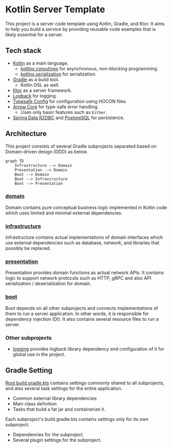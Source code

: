 # Kotlin Server Template
This project is a server code template using Kotlin, Gradle, and Ktor.
It aims to help you build a service by providing reusable code examples that is likely essential for a server.

## Tech stack
* [Kotlin](https://kotlinlang.org) as a main language.
  * [kotlinx.coroutines](https://github.com/Kotlin/kotlinx.coroutines) for asynchronous, non-blocking programming.
  * [kotlinx.serialization](https://github.com/Kotlin/kotlinx.serialization) for serialization.
* [Gradle](https://gradle.org) as a build tool.
  * Kotlin DSL as well.
* [Ktor](https://ktor.io) as a server framework.
* [Logback](https://logback.qos.ch) for logging.
* [Typesafe Config](https://github.com/lightbend/config) for configuration using HOCON files.
* [Arrow Core](https://arrow-kt.io/docs/core/) for type-safe error handling.
  * Uses only basic features such as `Either`.
* [Spring Data R2DBC](https://spring.io/projects/spring-data-r2dbc) and [PostgreSQL](http://postgresql.org) for persistence.

## Architecture
This project consists of several Gradle subprojects separated based on Domain-driven design (DDD) as below.
```mermaid
graph TD
    Infrastructure --> Domain
    Presentation --> Domain
    Boot --> Domain
    Boot --> Infrastructure
    Boot --> Presentation
```
### [domain](subproject/domain)
Domain contains pure conceptual business logic implemented in Kotlin code which uses limited and minimal external dependencies.
### [infrastructure](subproject/infrastructure)
Infrastructure contains actual implementations of domain interfaces which use external dependencies such as database, network, and libraries that possibly be replaced.
### [presentation](subproject/presentation)
Presentation provides domain functions as actual network APIs.
It contains logic to support network protocols such as HTTP, gRPC and also API serialization / deserialization for domain.
### [boot](subproject/boot)
Boot depends on all other subprojects and connects implementations of them to run a server application.
In other words, it is responsible for dependency injection (DI).
It also contains several resource files to run a server.
### Other subprojects
* [logging](subproject/logging) provides logback library dependency and configuration of it for global use in the project.

## Gradle Setting
[Root build.gradle.kts](build.gradle.kts) contains settings commonly shared to all subprojects, and also several task settings for the entire application.
* Common external library dependencies
* Main class definition
* Tasks that build a fat jar and containerize it.

Each subproject's build.gradle.kts contains settings only for its own subproject.
* Dependencies for the subproject.
* Several plugin settings for the subproject.
